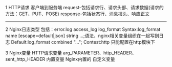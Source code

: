1 HTTP请求
客户端到服务端
request-包括请求行、请求头部、请求数据(请求的方法：GET、PUT、POSE)
response-包括状态行、消息报头、响应正文
*****
2 Nginx日志类型
包括：error.log access_log
log_format
Syntax:log_format name [escape=default|json] string ...;语法，nginx相关变量组织在一起写到日志
Default:log_format combined "...";
Contest:http    只能配置在http模块下

3 Nginx变量
    HTTP请求变量 arg_PARAMETER、http_HEADER、sent_http_HEADER
    内置变量 Nginx内置的
    自定义变量

